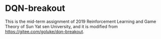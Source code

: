 # DQN-breakout
This is the mid-term assignment of 2019 Reinforcement Learning and Game Theory of Sun Yat sen University, and it is modified from https://gitee.com/goluke/dqn-breakout.
